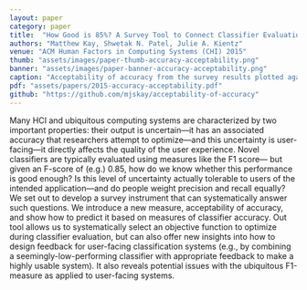 ```yaml
---
layout: paper
category: paper
title:  "How Good is 85%? A Survey Tool to Connect Classifier Evaluation to Acceptability of Accuracy"
authors: "Matthew Kay, Shwetak N. Patel, Julie A. Kientz"
venue: "ACM Human Factors in Computing Systems (CHI) 2015"
thumb: "assets/images/paper-thumb-accuracy-acceptability.png"
banner: "assets/images/paper-banner-accuracy-acceptability.png"
caption: "Acceptability of accuracy from the survey results plotted against each application’s weighted geometric mean of precision and recall from our model. Optimizing this mean has the effect of also optimizing an application’s acceptability of accuracy. "
pdf: "assets/papers/2015-accuracy-acceptability.pdf"
github: "https://github.com/mjskay/acceptability-of-accuracy"
---
```


<!-- abstract -->
<p>Many HCI and ubiquitous computing systems are characterized by two important properties: their output is uncertain—it has an associated accuracy that researchers attempt to optimize—and this uncertainty is user-facing—it directly affects the quality of the user experience. Novel classifiers are typically evaluated using measures like the F1 score— but given an F-score of (e.g.) 0.85, how do we know whether this performance is good enough? Is this level of uncertainty actually tolerable to users of the intended application—and do people weight precision and recall equally? We set out to develop a survey instrument that can systematically answer such questions. We introduce a new measure, acceptability of accuracy, and show how to predict it based on measures of classifier accuracy. Out tool allows us to systematically select an objective function to optimize during classifier evaluation, but can also offer new insights into how to design feedback for user-facing classification systems (e.g., by combining a seemingly-low-performing classifier with appropriate feedback to make a highly usable system). It also reveals potential issues with the ubiquitous F1-measure as applied to user-facing systems. </p>

